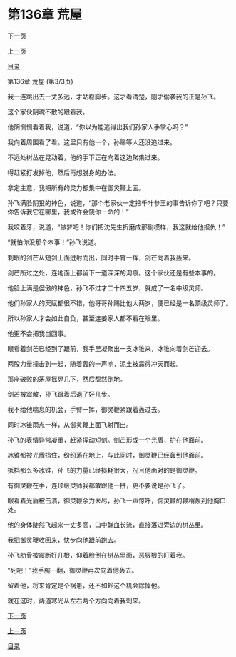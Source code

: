 <h1>第136章    荒屋</h1>
            <div><p><a href="./408_%E7%AC%AC137%E7%AB%A0_%E8%9B%87%E8%9C%95.md">下一页</a></p><p><a href="./406_%E7%AC%AC136%E7%AB%A0_%E8%8D%92%E5%B1%8B.md">上一页</a></p><p><a href="../">目录</a></p></div>
            <div><p>第136章    荒屋 (第3/3页)</p><p>我一连跳出去一丈多远，才站稳脚步。这才看清楚，刚才偷袭我的正是孙飞。</p><p>这个家伙阴魂不散的跟着我。</p><p>他阴恻恻看着我，说道，“你以为能逃得出我们孙家人手掌心吗？”</p><p>我向着周围看了看。这里只有他一个，孙赐等人还没追过来。</p><p>不远处树丛在晃动着，他的手下正在向着这边聚集过来。</p><p>得赶紧打发掉他，然后再想脱身的办法。</p><p>拿定主意，我把所有的灵力都集中在御灵鞭上面。</p><p>孙飞满脸阴狠的神色，说道，“那个老家伙一定把千叶参王的事告诉你了吧？只要你告诉我它在哪里，我或许会饶你一命的！”</p><p>我咬着牙，说道，“做梦吧！你们把沈先生折磨成那副模样，我这就给他报仇！”</p><p>“就怕你没那个本事！”孙飞说道。</p><p>刺眼的剑芒从短剑上面迸射而出，同时手臂一挥，剑芒向着我轰来。</p><p>剑芒所过之处，连地面上都留下一道深深的沟痕。这个家伙还是有些本事的。</p><p>他脸上满是倨傲的神色，孙飞不过才二十四五岁，就成了一名中级灵师。</p><p>他们孙家人的天赋都很不错，他哥哥孙赐比他大两岁，便已经是一名顶级灵师了。</p><p>所以孙家人才会如此自负，甚至连姜家人都不看在眼里。</p><p>他更不会把我当回事。</p><p>眼看着剑芒已经到了跟前，我手里凝聚出一支冰锥来，冰锥向着剑芒迎去。</p><p>两股力量撞击到一起，随着轰的一声响，泥土被震得冲天而起。</p><p>那座破败的茅屋摇晃几下，然后颓然倒地。</p><p>剑芒被震散，孙飞跟着后退了好几步。</p><p>我不给他喘息的机会，手臂一挥，御灵鞭紧跟着轰过去。</p><p>同时冰锥雨点一样，从御灵鞭上面飞射而出。</p><p>孙飞的表情异常凝重，赶紧挥动短剑。剑芒形成一个光盾，护在他面前。</p><p>冰锥都被光盾挡住，纷纷落在地上，与此同时，御灵鞭已经轰到他面前。</p><p>抵挡那么多冰锥，孙飞的力量已经损耗很大，况且他面对的是御灵鞭。</p><p>有御灵鞭在手，连顶级灵师我都敢跟他一拼，更不要说是孙飞了。</p><p>眼看着光盾被击溃，御灵鞭余力未尽，孙飞一声惊呼，御灵鞭的鞭稍轰到他胸口处。</p><p>他的身体陡然飞起来一丈多高，口中鲜血长流，直接落进旁边的树丛里。</p><p>我把御灵鞭收回来，快步向他跟前跑去。</p><p>孙飞肋骨被震断好几根，仰着脸倒在树丛里面，恶狠狠的盯着我。</p><p>“死吧！”我手腕一翻，御灵鞭再次向着他轰去。</p><p>留着他，将来肯定是个祸患，还不如趁这个机会除掉他。</p><p>就在这时，两道寒光从左右两个方向向着我刺来。</p></div>
            <div><p><a href="./408_%E7%AC%AC137%E7%AB%A0_%E8%9B%87%E8%9C%95.md">下一页</a></p><p><a href="./406_%E7%AC%AC136%E7%AB%A0_%E8%8D%92%E5%B1%8B.md">上一页</a></p><p><a href="../">目录</a></p></div>